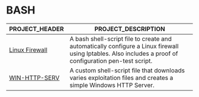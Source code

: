# BASH

| PROJECT_HEADER | PROJECT_DESCRIPTION |
|----------------|---------------------|
| [Linux Firewall](https://github.com/BroadbentT/Firewall) | A bash shell-script file to create and automatically configure a Linux firewall using Iptables. Also includes a proof of configuration pen-test script. |
| [WIN-HTTP-SERV](https://github.com/BroadbentT/WIN-HTTP-SERVER) | A custom shell-script file that downloads varies exploitation files and creates a simple Windows HTTP Server. |
